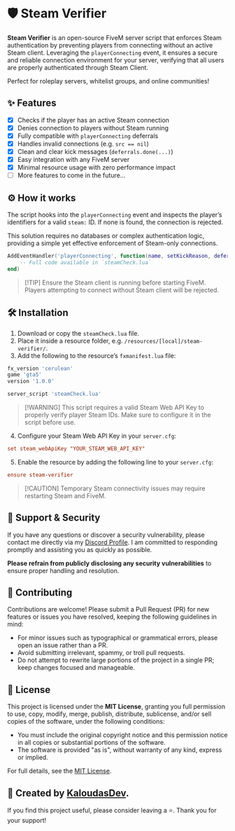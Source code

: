 # 🛡️ Steam Verifier
**Steam Verifier** is an open-source FiveM server script that enforces Steam authentication by preventing players from connecting without an active Steam client. Leveraging the `playerConnecting` event, it ensures a secure and reliable connection environment for your server, verifying that all users are properly authenticated through Steam Client.

Perfect for roleplay servers, whitelist groups, and online communities!

## ✨ Features
- [x] Checks if the player has an active Steam connection
- [x] Denies connection to players without Steam running
- [x] Fully compatible with `playerConnecting` deferrals
- [x] Handles invalid connections (e.g. `src == nil`)
- [x] Clean and clear kick messages (`deferrals.done(...)`)
- [x] Easy integration with any FiveM server
- [x] Minimal resource usage with zero performance impact
- [ ] More features to come in the future...

## ⚙️ How it works
The script hooks into the `playerConnecting` event and inspects the player’s identifiers for a valid `steam:` ID. If none is found, the connection is rejected.

This solution requires no databases or complex authentication logic, providing a simple yet effective enforcement of Steam-only connections.

```lua
AddEventHandler('playerConnecting', function(name, setKickReason, deferrals)
    -- Full code available in `steamCheck.lua`
end)
```

> \[!TIP]
> Ensure the Steam client is running before starting FiveM. Players attempting to connect without Steam client will be rejected.

## 🛠️ Installation
1. Download or copy the `steamCheck.lua` file.
2. Place it inside a resource folder, e.g. `/resources/[local]/steam-verifier/`.
3. Add the following to the resource’s `fxmanifest.lua` file:

```lua
fx_version 'cerulean'
game 'gta5'
version '1.0.0'

server_script 'steamCheck.lua'
```
> \[!WARNING]
> This script requires a valid Steam Web API Key to properly verify player Steam IDs.
> Make sure to configure it in the script before use.

4. Configure your Steam Web API Key in your `server.cfg`:

```cfg
set steam_webApiKey "YOUR_STEAM_WEB_API_KEY"
```

5. Enable the resource by adding the following line to your `server.cfg`:

```cfg
ensure steam-verifier
```


> \[!CAUTION]
> Temporary Steam connectivity issues may require restarting Steam and FiveM.

## 🔎 Support & Security

If you have any questions or discover a security vulnerability, please contact me directly via my [Discord Profile](https://discordlookup.com/user/1069279857072160921). I am committed to responding promptly and assisting you as quickly as possible.

**Please refrain from publicly disclosing any security vulnerabilities** to ensure proper handling and resolution.

## 📣 Contributing

Contributions are welcome! Please submit a Pull Request (PR) for new features or issues you have resolved, keeping the following guidelines in mind:

* For minor issues such as typographical or grammatical errors, please open an issue rather than a PR.
* Avoid submitting irrelevant, spammy, or troll pull requests.
* Do not attempt to rewrite large portions of the project in a single PR; keep changes focused and manageable.

## 📜 License

This project is licensed under the **MIT License**, granting you full permission to use, copy, modify, merge, publish, distribute, sublicense, and/or sell copies of the software, under the following conditions:

* You must include the original copyright notice and this permission notice in all copies or substantial portions of the software.
* The software is provided "as is", without warranty of any kind, express or implied.

For full details, see the [MIT License](https://opensource.org/licenses/MIT).

## 🍹 Created by [KaloudasDev](https://github.com/KaloudasDev).

If you find this project useful, please consider leaving a ⭐. Thank you for your support!
